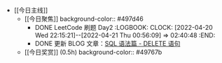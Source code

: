 - [[今日主线]]
	- [[今日聚焦]]
	  background-color:: #497d46
		- DONE LeetCode 刷题 Day2
		  :LOGBOOK:
		  CLOCK: [2022-04-20 Wed 22:15:21]--[2022-04-21 Thu 00:56:09] =>  02:40:48
		  :END:
		- DONE 更新 BLOG 文章：[SQL 语法篇 - DELETE 语句]()
	- [[今日奖赏]] (0.5h)
	  background-color:: #49767b